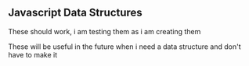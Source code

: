 Javascript Data Structures
--------------------------

These should work, i am testing them as i am creating them

These will be useful in the future when i need a data structure and don't have to make it
